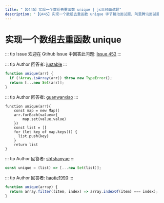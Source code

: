 ```yaml
---
title: "【Q445】实现一个数组去重函数 unique | js高频面试题"
description: "【Q445】实现一个数组去重函数 unique 字节跳动面试题、阿里腾讯面试题、美团小米面试题。"
---
```


# 实现一个数组去重函数 unique

::: tip Issue
欢迎在 Gtihub Issue 中回答此问题: [Issue 453](https://github.com/shfshanyue/Daily-Question/issues/453)
:::

::: tip Author
回答者: [justable](https://github.com/justable)
:::

```js
function unique(arr) {
  if (!Array.isArray(arr)) throw new TypeError();
  return [...new Set(arr)];
}
```

::: tip Author
回答者: [guanwanxiao](https://github.com/guanwanxiao)
:::

```
function unique(arr){
    const map = new Map()
    arr.forEach(value=>{
        map.set(value,value)
    })
    const list = []
    for (let key of map.keys()) {
      list.push(key)
    }
    return list
}
```

::: tip Author
回答者: [shfshanyue](https://github.com/shfshanyue)
:::

```js
const unique = (list) => [...new Set(list)];
```

::: tip Author
回答者: [haotie1990](https://github.com/haotie1990)
:::

```js
function unique(array) {
  return array.filter((item, index) => array.indexOf(item) === index);
}
```
